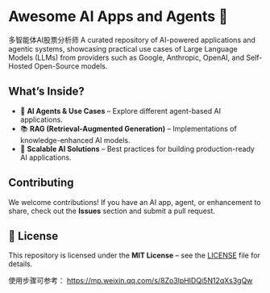 # **Awesome AI Apps and Agents** 🚀
多智能体AI股票分析师
A curated repository of AI-powered applications and agentic systems, showcasing practical use cases of Large Language Models (LLMs) from providers such as Google, Anthropic, OpenAI, and Self-Hosted Open-Source models.  

## **What’s Inside?**  
- 🤖 **AI Agents & Use Cases** – Explore different agent-based AI applications.  
- 📚 **RAG (Retrieval-Augmented Generation)** – Implementations of knowledge-enhanced AI models.  
- 🚀 **Scalable AI Solutions** – Best practices for building production-ready AI applications.  

## **Contributing**  
We welcome contributions! If you have an AI app, agent, or enhancement to share, check out the **Issues** section and submit a pull request.  

## **📜 License**  
This repository is licensed under the **MIT License** – see the [LICENSE](./LICENSE) file for details.  

使用步骤可参考：
https://mp.weixin.qq.com/s/8Zo3lpHIDQi5N12qXs3gQw

